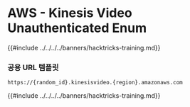 # AWS - Kinesis Video Unauthenticated Enum

{{#include ../../../../banners/hacktricks-training.md}}

### 공용 URL 템플릿
```
https://{random_id}.kinesisvideo.{region}.amazonaws.com
```
{{#include ../../../../banners/hacktricks-training.md}}
